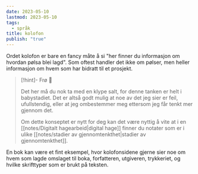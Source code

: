 ```yaml
---
date: 2023-05-10
lastmod: 2023-05-10
tags:
  - språk
title: kolofon
publish: "true"
---
```


Ordet kolofon er bare en fancy måte å si "her finner du informasjon om hvordan pølsa blei lagd". Som oftest handler det ikke om pølser, men heller informasjon om hvem som har bidratt til et prosjekt.

> [!hint]- Frø  🌱
>
> Det her må du nok ta med en klype salt, for denne tanken er helt i babystadiet. Det er altså godt mulig at noe av det jeg sier er feil, ufullstendig, eller at jeg ombestemmer meg ettersom jeg får tenkt mer gjennom det.
> 
> Om dette konseptet er nytt for deg kan det være nyttig å vite at i en [[notes/Digitalt hagearbeid|digital hage]] finner du notater som er i ulike [[notes/stadier av gjennomtenkthet|stadier av gjennomtenkthet]].

En bok kan være et fint eksempel, hvor kolofonsidene gjerne sier noe om hvem som lagde omslaget til boka, forfatteren, utgiveren, trykkeriet, og hvilke skrifttyper som er brukt på teksten.
